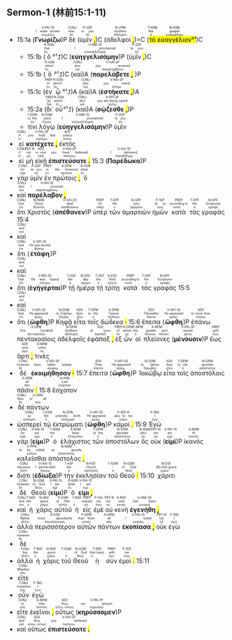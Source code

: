 ## Sermon-1 (林前15:1-11)

- 15:1a (<RUBY><ruby><ruby><strong><strong>Γνωρίζω</strong></strong><rt>γνωρίζω</rt></ruby><rt>I make known</rt></ruby><rt>V-PAI-1S</rt></RUBY>)P <RUBY><ruby><ruby>δὲ<rt>δέ</rt></ruby><rt>now</rt></ruby><rt>CONJ</rt></RUBY> (<RUBY><ruby><ruby>ὑμῖν <mark class="pm">,</mark><rt>σύ</rt></ruby><rt>to you</rt></ruby><rt>P-2DP</rt></RUBY>)C (<RUBY><ruby><ruby>ἀδελφοί <mark class="pm">,</mark><rt>ἀδελφός</rt></ruby><rt>brothers</rt></ruby><rt>N-VPM</rt></RUBY>)=C (<mark><RUBY><ruby><ruby>τὸ<rt>ὁ</rt></ruby><rt>the</rt></ruby><rt>T-ASN</rt></RUBY> <RUBY><ruby><ruby>εὐαγγέλιον<rt>εὐαγγέλιον</rt></ruby><rt>gospel</rt></ruby><rt>N-ASN</rt></RUBY>°¹</mark>)C
	- 15:1b (<RUBY><ruby><ruby>ὃ<rt>ὅς</rt></ruby><rt>that</rt></ruby><rt>R-ASN</rt></RUBY>°¹⮥)C (<RUBY><ruby><ruby><strong><strong>εὐηγγελισάμην</strong></strong><rt>εὐαγγελίζομαι</rt></ruby><rt>I proclaimed</rt></ruby><rt>V-AMI-1S</rt></RUBY>)P (<RUBY><ruby><ruby>ὑμῖν <mark class="pm">,</mark><rt>σύ</rt></ruby><rt>to you</rt></ruby><rt>P-2DP</rt></RUBY>)C 
	- 15:1b (<RUBY><ruby><ruby>ὃ<rt>ὅς</rt></ruby><rt>which</rt></ruby><rt>R-ASN</rt></RUBY>°¹⮥)C (<RUBY><ruby><ruby>καὶ<rt>καί</rt></ruby><rt>also</rt></ruby><rt>CONJ</rt></RUBY>)A (<RUBY><ruby><ruby><strong>παρελάβετε <mark class="pm">,</mark></strong><rt>παραλαμβάνω</rt></ruby><rt>you received</rt></ruby><rt>V-AAI-2P</rt></RUBY> )P
	- 15:1c (<RUBY><ruby><ruby>ἐν<rt>ἐν</rt></ruby><rt>in</rt></ruby><rt>PREP</rt></RUBY> <RUBY><ruby><ruby>ᾧ<rt>ὅς</rt></ruby><rt>which</rt></ruby><rt>R-DSN</rt></RUBY>°¹⮥)A (<RUBY><ruby><ruby>καὶ<rt>καί</rt></ruby><rt>also</rt></ruby><rt>CONJ</rt></RUBY>)A (<RUBY><ruby><ruby><strong>ἑστήκατε <mark class="pm">,</mark></strong><rt>ἵστημι</rt></ruby><rt>you stand</rt></ruby><rt>V-RAI-2P</rt></RUBY>)A
	- 15:2a (<RUBY><ruby><ruby>δι᾽<rt>διά</rt></ruby><rt>by</rt></ruby><rt>PREP</rt></RUBY> <RUBY><ruby><ruby>οὗ<rt>ὅς</rt></ruby><rt>which</rt></ruby><rt>R-GSN</rt></RUBY>°¹⮥) (<RUBY><ruby><ruby>καὶ<rt>καί</rt></ruby><rt>also</rt></ruby><rt>CONJ</rt></RUBY>)A (<RUBY><ruby><ruby><strong>σῴζεσθε <mark class="pm">,</mark></strong><rt>σῴζω</rt></ruby><rt>you are being saved</rt></ruby><rt>V-PPI-2P</rt></RUBY>)P
	- <RUBY><ruby><ruby>τίνι<rt>τίς</rt></ruby><rt>to the</rt></ruby><rt>I-DSM</rt></RUBY> <RUBY><ruby><ruby>λόγῳ<rt>λόγος</rt></ruby><rt>word</rt></ruby><rt>N-DSM</rt></RUBY> (<RUBY><ruby><ruby><strong><strong>εὐηγγελισάμην</strong></strong><rt>εὐαγγελίζομαι</rt></ruby><rt>I proclaimed</rt></ruby><rt>V-AMI-1S</rt></RUBY>)P <RUBY><ruby><ruby>ὑμῖν<rt>σύ</rt></ruby><rt>to you</rt></ruby><rt>P-2DP</rt></RUBY>
- <RUBY><ruby><ruby>εἰ<rt>εἰ</rt></ruby><rt>if</rt></ruby><rt>CONJ</rt></RUBY> <RUBY><ruby><ruby><strong>κατέχετε <mark class="pm">,</mark></strong><rt>κατέχω</rt></ruby><rt>you hold fast</rt></ruby><rt>V-PAI-2P</rt></RUBY> <RUBY><ruby><ruby>ἐκτὸς<rt>ἐκτός</rt></ruby><rt>unless</rt></ruby><rt>ADV</rt></RUBY>
- <RUBY><ruby><ruby>εἰ<rt>εἰ</rt></ruby><rt>if</rt></ruby><rt>CONJ</rt></RUBY> <RUBY><ruby><ruby>μὴ<rt>μή</rt></ruby><rt>not</rt></ruby><rt>PRT-N</rt></RUBY> <RUBY><ruby><ruby>εἰκῇ<rt>εἰκῇ</rt></ruby><rt>in vain</rt></ruby><rt>ADV</rt></RUBY> <RUBY><ruby><ruby><strong>ἐπιστεύσατε <mark class="pm">.</mark></strong><rt>πιστεύω</rt></ruby><rt>you have believed</rt></ruby><rt>V-AAI-2P</rt></RUBY> 15:3 (<RUBY><ruby><ruby><strong><strong>Παρέδωκα</strong></strong><rt>παραδίδωμι</rt></ruby><rt>I delivered</rt></ruby><rt>V-AAI-1S</rt></RUBY>)P
- <RUBY><ruby><ruby>γὰρ<rt>γάρ</rt></ruby><rt>for</rt></ruby><rt>CONJ</rt></RUBY> <RUBY><ruby><ruby>ὑμῖν<rt>σύ</rt></ruby><rt>to you</rt></ruby><rt>P-2DP</rt></RUBY> <RUBY><ruby><ruby>ἐν<rt>ἐν</rt></ruby><rt>in</rt></ruby><rt>PREP</rt></RUBY> <RUBY><ruby><ruby>πρώτοις <mark class="pm">,</mark><rt>πρῶτος</rt></ruby><rt>the foremost</rt></ruby><rt>A-DPN</rt></RUBY> <RUBY><ruby><ruby>ὃ<rt>ὅς</rt></ruby><rt>what</rt></ruby><rt>R-ASN</rt></RUBY>
- <RUBY><ruby><ruby>καὶ<rt>καί</rt></ruby><rt>also</rt></ruby><rt>CONJ</rt></RUBY> <RUBY><ruby><ruby><strong>παρέλαβον <mark class="pm">,</mark></strong><rt>παραλαμβάνω</rt></ruby><rt>I received</rt></ruby><rt>V-AAI-1S</rt></RUBY>
- <RUBY><ruby><ruby>ὅτι<rt>ὅτι</rt></ruby><rt>that</rt></ruby><rt>CONJ</rt></RUBY> <RUBY><ruby><ruby>Χριστὸς<rt>Χριστός</rt></ruby><rt>Christ</rt></ruby><rt>N-NSM</rt></RUBY> (<RUBY><ruby><ruby><strong><strong>ἀπέθανεν</strong></strong><rt>ἀποθνήσκω</rt></ruby><rt>died</rt></ruby><rt>V-AAI-3S</rt></RUBY>)P <RUBY><ruby><ruby>ὑπὲρ<rt>ὑπέρ</rt></ruby><rt>for</rt></ruby><rt>PREP</rt></RUBY> <RUBY><ruby><ruby>τῶν<rt>ὁ</rt></ruby><rt>the</rt></ruby><rt>T-GPF</rt></RUBY> <RUBY><ruby><ruby>ἁμαρτιῶν<rt>ἁμαρτία</rt></ruby><rt>sins</rt></ruby><rt>N-GPF</rt></RUBY> <RUBY><ruby><ruby>ἡμῶν<rt>ἐγώ</rt></ruby><rt>of us</rt></ruby><rt>P-1GP</rt></RUBY> <RUBY><ruby><ruby>κατὰ<rt>κατά</rt></ruby><rt>according to</rt></ruby><rt>PREP</rt></RUBY> <RUBY><ruby><ruby>τὰς<rt>ὁ</rt></ruby><rt>the</rt></ruby><rt>T-APF</rt></RUBY> <RUBY><ruby><ruby>γραφάς<rt>γραφή</rt></ruby><rt>Scriptures</rt></ruby><rt>N-APF</rt></RUBY> 15:4
- <RUBY><ruby><ruby>καὶ<rt>καί</rt></ruby><rt>and</rt></ruby><rt>CONJ</rt></RUBY>
- <RUBY><ruby><ruby>ὅτι<rt>ὅτι</rt></ruby><rt>that</rt></ruby><rt>CONJ</rt></RUBY> (<RUBY><ruby><ruby><strong><strong>ἐτάφη</strong></strong><rt>θάπτω</rt></ruby><rt>He was buried</rt></ruby><rt>V-API-3S</rt></RUBY>)P
- <RUBY><ruby><ruby>καὶ<rt>καί</rt></ruby><rt>and</rt></ruby><rt>CONJ</rt></RUBY>
- <RUBY><ruby><ruby>ὅτι<rt>ὅτι</rt></ruby><rt>that</rt></ruby><rt>CONJ</rt></RUBY> (<RUBY><ruby><ruby><strong><strong>ἐγήγερται</strong></strong><rt>ἐγείρω</rt></ruby><rt>He was raised</rt></ruby><rt>V-RPI-3S</rt></RUBY>)P <RUBY><ruby><ruby>τῇ<rt>ὁ</rt></ruby><rt>the</rt></ruby><rt>T-DSF</rt></RUBY> <RUBY><ruby><ruby>ἡμέρᾳ<rt>ἡμέρα</rt></ruby><rt>day</rt></ruby><rt>N-DSF</rt></RUBY> <RUBY><ruby><ruby>τῇ<rt>ὁ</rt></ruby><rt>the</rt></ruby><rt>T-DSF</rt></RUBY> <RUBY><ruby><ruby>τρίτῃ<rt>τρίτος</rt></ruby><rt>third</rt></ruby><rt>A-DSF</rt></RUBY> <RUBY><ruby><ruby>κατὰ<rt>κατά</rt></ruby><rt>according to</rt></ruby><rt>PREP</rt></RUBY> <RUBY><ruby><ruby>τὰς<rt>ὁ</rt></ruby><rt>the</rt></ruby><rt>T-APF</rt></RUBY> <RUBY><ruby><ruby>γραφάς<rt>γραφή</rt></ruby><rt>Scriptures</rt></ruby><rt>N-APF</rt></RUBY> 15:5
- <RUBY><ruby><ruby>καὶ<rt>καί</rt></ruby><rt>and</rt></ruby><rt>CONJ</rt></RUBY>
- <RUBY><ruby><ruby>ὅτι<rt>ὅτι</rt></ruby><rt>that</rt></ruby><rt>CONJ</rt></RUBY> (<RUBY><ruby><ruby><strong><strong>ὤφθη</strong></strong><rt>ὁράω</rt></ruby><rt>He appeared</rt></ruby><rt>V-API-3S</rt></RUBY>)P <RUBY><ruby><ruby>Κηφᾷ<rt>Κηφᾶς</rt></ruby><rt>to Cephas</rt></ruby><rt>N-DSM</rt></RUBY> <RUBY><ruby><ruby>εἶτα<rt>εἶτα</rt></ruby><rt>then</rt></ruby><rt>ADV</rt></RUBY> <RUBY><ruby><ruby>τοῖς<rt>ὁ</rt></ruby><rt>to the</rt></ruby><rt>T-DPM</rt></RUBY> <RUBY><ruby><ruby>δώδεκα <mark class="pm">·</mark><rt>δώδεκα</rt></ruby><rt>Twelve</rt></ruby><rt>A-DPM</rt></RUBY> 15:6 <RUBY><ruby><ruby>ἔπειτα<rt>ἔπειτα</rt></ruby><rt>Thereafter</rt></ruby><rt>ADV</rt></RUBY> (<RUBY><ruby><ruby><strong><strong>ὤφθη</strong></strong><rt>ὁράω</rt></ruby><rt>He appeared</rt></ruby><rt>V-API-3S</rt></RUBY>)P <RUBY><ruby><ruby>ἐπάνω<rt>ἐπάνω</rt></ruby><rt>to more than</rt></ruby><rt>ADV</rt></RUBY> <RUBY><ruby><ruby>πεντακοσίοις<rt>πεντακόσιοι</rt></ruby><rt>five hundred</rt></ruby><rt>A-DPM</rt></RUBY> <RUBY><ruby><ruby>ἀδελφοῖς<rt>ἀδελφός</rt></ruby><rt>brothers</rt></ruby><rt>N-DPM</rt></RUBY> <RUBY><ruby><ruby>ἐφάπαξ <mark class="pm">,</mark><rt>ἐφάπαξ</rt></ruby><rt>at once</rt></ruby><rt>ADV</rt></RUBY> <RUBY><ruby><ruby>ἐξ<rt>ἐκ</rt></ruby><rt>of</rt></ruby><rt>PREP</rt></RUBY> <RUBY><ruby><ruby>ὧν<rt>ὅς</rt></ruby><rt>whom</rt></ruby><rt>R-GPM</rt></RUBY> <RUBY><ruby><ruby>οἱ<rt>ὁ</rt></ruby><rt>the</rt></ruby><rt>T-NPM</rt></RUBY> <RUBY><ruby><ruby>πλείονες<rt>πλείων, πλεῖον</rt></ruby><rt>greater part</rt></ruby><rt>A-NPM</rt></RUBY> (<RUBY><ruby><ruby><strong><strong>μένουσιν</strong></strong><rt>μένω</rt></ruby><rt>remain</rt></ruby><rt>V-PAI-3P</rt></RUBY>)P <RUBY><ruby><ruby>ἕως<rt>ἕως</rt></ruby><rt>until</rt></ruby><rt>PREP</rt></RUBY> <RUBY><ruby><ruby>ἄρτι <mark class="pm">,</mark><rt>ἄρτι</rt></ruby><rt>now</rt></ruby><rt>ADV</rt></RUBY> <RUBY><ruby><ruby>τινὲς<rt>τις</rt></ruby><rt>some</rt></ruby><rt>X-NPM</rt></RUBY>
- <RUBY><ruby><ruby>δὲ<rt>δέ</rt></ruby><rt>however</rt></ruby><rt>CONJ</rt></RUBY> <RUBY><ruby><ruby><strong>ἐκοιμήθησαν <mark class="pm">·</mark></strong><rt>κοιμάω</rt></ruby><rt>have fallen asleep</rt></ruby><rt>V-API-3P</rt></RUBY> 15:7 <RUBY><ruby><ruby>ἔπειτα<rt>ἔπειτα</rt></ruby><rt>Then</rt></ruby><rt>ADV</rt></RUBY> (<RUBY><ruby><ruby><strong><strong>ὤφθη</strong></strong><rt>ὁράω</rt></ruby><rt>He appeared</rt></ruby><rt>V-API-3S</rt></RUBY>)P <RUBY><ruby><ruby>Ἰακώβῳ<rt>Ἰάκωβος</rt></ruby><rt>to James</rt></ruby><rt>N-DSM</rt></RUBY> <RUBY><ruby><ruby>εἶτα<rt>εἶτα</rt></ruby><rt>then</rt></ruby><rt>ADV</rt></RUBY> <RUBY><ruby><ruby>τοῖς<rt>ὁ</rt></ruby><rt>to the</rt></ruby><rt>T-DPM</rt></RUBY> <RUBY><ruby><ruby>ἀποστόλοις<rt>ἀπόστολος</rt></ruby><rt>apostles</rt></ruby><rt>N-DPM</rt></RUBY> <RUBY><ruby><ruby>πᾶσιν <mark class="pm">·</mark><rt>πᾶς</rt></ruby><rt>all</rt></ruby><rt>A-DPM</rt></RUBY> 15:8 <RUBY><ruby><ruby>ἔσχατον<rt>ἔσχατος</rt></ruby><rt>Last</rt></ruby><rt>A-ASN</rt></RUBY>
- <RUBY><ruby><ruby>δὲ<rt>δέ</rt></ruby><rt>then</rt></ruby><rt>CONJ</rt></RUBY> <RUBY><ruby><ruby>πάντων<rt>πᾶς</rt></ruby><rt>of all</rt></ruby><rt>A-GPN</rt></RUBY>
- <RUBY><ruby><ruby>ὡσπερεὶ<rt>ὡσπερεί</rt></ruby><rt>as</rt></ruby><rt>CONJ</rt></RUBY> <RUBY><ruby><ruby>τῷ<rt>ὁ</rt></ruby><rt>the</rt></ruby><rt>T-DSN</rt></RUBY> <RUBY><ruby><ruby>ἐκτρώματι<rt>ἔκτρωμα</rt></ruby><rt>untimely birth</rt></ruby><rt>N-DSN</rt></RUBY> (<RUBY><ruby><ruby><strong><strong>ὤφθη</strong></strong><rt>ὁράω</rt></ruby><rt>He appeared</rt></ruby><rt>V-API-3S</rt></RUBY>)P <RUBY><ruby><ruby>κἀμοί <mark class="pm">.</mark><rt>κἀγώ</rt></ruby><rt>also to me</rt></ruby><rt>P-1DS-K</rt></RUBY> 15:9 <RUBY><ruby><ruby>Ἐγὼ<rt>ἐγώ</rt></ruby><rt>I</rt></ruby><rt>P-1NS</rt></RUBY>
- <RUBY><ruby><ruby>γάρ<rt>γάρ</rt></ruby><rt>for</rt></ruby><rt>CONJ</rt></RUBY> (<RUBY><ruby><ruby><strong><strong>εἰμι</strong></strong><rt>εἰμί</rt></ruby><rt>am</rt></ruby><rt>V-PAI-1S</rt></RUBY>)P <RUBY><ruby><ruby>ὁ<rt>ὁ</rt></ruby><rt>the</rt></ruby><rt>T-NSM</rt></RUBY> <RUBY><ruby><ruby>ἐλάχιστος<rt>ἐλάχιστος</rt></ruby><rt>least</rt></ruby><rt>A-NSM</rt></RUBY> <RUBY><ruby><ruby>τῶν<rt>ὁ</rt></ruby><rt>of the</rt></ruby><rt>T-GPM</rt></RUBY> <RUBY><ruby><ruby>ἀποστόλων<rt>ἀπόστολος</rt></ruby><rt>apostles</rt></ruby><rt>N-GPM</rt></RUBY> <RUBY><ruby><ruby>ὃς<rt>ὅς</rt></ruby><rt>who</rt></ruby><rt>R-NSM</rt></RUBY> <RUBY><ruby><ruby>οὐκ<rt>οὐ</rt></ruby><rt>not</rt></ruby><rt>PRT-N</rt></RUBY> (<RUBY><ruby><ruby><strong><strong>εἰμὶ</strong></strong><rt>εἰμί</rt></ruby><rt>am</rt></ruby><rt>V-PAI-1S</rt></RUBY>)P <RUBY><ruby><ruby>ἱκανὸς<rt>ἱκανός</rt></ruby><rt>fit</rt></ruby><rt>A-NSM</rt></RUBY> <RUBY><ruby><ruby><em>καλεῖσθαι</em><rt>καλέω</rt></ruby><rt>to be called</rt></ruby><rt>V-PPN</rt></RUBY> <RUBY><ruby><ruby>ἀπόστολος <mark class="pm">,</mark><rt>ἀπόστολος</rt></ruby><rt>an apostle</rt></ruby><rt>N-NSM</rt></RUBY>
- <RUBY><ruby><ruby>διότι<rt>διότι</rt></ruby><rt>because</rt></ruby><rt>CONJ</rt></RUBY> (<RUBY><ruby><ruby><strong><strong>ἐδίωξα</strong></strong><rt>διώκω</rt></ruby><rt>I persecuted</rt></ruby><rt>V-AAI-1S</rt></RUBY>)P <RUBY><ruby><ruby>τὴν<rt>ὁ</rt></ruby><rt>the</rt></ruby><rt>T-ASF</rt></RUBY> <RUBY><ruby><ruby>ἐκκλησίαν<rt>ἐκκλησία</rt></ruby><rt>church</rt></ruby><rt>N-ASF</rt></RUBY> <RUBY><ruby><ruby>τοῦ<rt>ὁ</rt></ruby><rt>-</rt></ruby><rt>T-GSM</rt></RUBY> <RUBY><ruby><ruby>Θεοῦ <mark class="pm">·</mark><rt>θεός</rt></ruby><rt>of God</rt></ruby><rt>N-GSM</rt></RUBY> 15:10 <RUBY><ruby><ruby>χάριτι<rt>χάρις</rt></ruby><rt>[By the] grace</rt></ruby><rt>N-DSF</rt></RUBY>
- <RUBY><ruby><ruby>δὲ<rt>δέ</rt></ruby><rt>however</rt></ruby><rt>CONJ</rt></RUBY> <RUBY><ruby><ruby>Θεοῦ<rt>θεός</rt></ruby><rt>of God</rt></ruby><rt>N-GSM</rt></RUBY> (<RUBY><ruby><ruby><strong><strong>εἰμι</strong></strong><rt>εἰμί</rt></ruby><rt>I am</rt></ruby><rt>V-PAI-1S</rt></RUBY>)P <RUBY><ruby><ruby>ὅ<rt>ὅς</rt></ruby><rt>what</rt></ruby><rt>R-NSN</rt></RUBY> <RUBY><ruby><ruby><strong>εἰμι <mark class="pm">,</mark></strong><rt>εἰμί</rt></ruby><rt>I am</rt></ruby><rt>V-PAI-1S</rt></RUBY>
- <RUBY><ruby><ruby>καὶ<rt>καί</rt></ruby><rt>and</rt></ruby><rt>CONJ</rt></RUBY> <RUBY><ruby><ruby>ἡ<rt>ὁ</rt></ruby><rt>the</rt></ruby><rt>T-NSF</rt></RUBY> <RUBY><ruby><ruby>χάρις<rt>χάρις</rt></ruby><rt>grace</rt></ruby><rt>N-NSF</rt></RUBY> <RUBY><ruby><ruby>αὐτοῦ<rt>αὐτός</rt></ruby><rt>of Him</rt></ruby><rt>P-GSM</rt></RUBY> <RUBY><ruby><ruby>ἡ<rt>ὁ</rt></ruby><rt>-</rt></ruby><rt>T-NSF</rt></RUBY> <RUBY><ruby><ruby>εἰς<rt>εἰς</rt></ruby><rt>toward</rt></ruby><rt>PREP</rt></RUBY> <RUBY><ruby><ruby>ἐμὲ<rt>ἐγώ</rt></ruby><rt>me</rt></ruby><rt>P-1AS</rt></RUBY> <RUBY><ruby><ruby>οὐ<rt>οὐ</rt></ruby><rt>not</rt></ruby><rt>PRT-N</rt></RUBY> <RUBY><ruby><ruby>κενὴ<rt>κενός</rt></ruby><rt>void</rt></ruby><rt>A-NSF</rt></RUBY> <RUBY><ruby><ruby><strong>ἐγενήθη <mark class="pm">,</mark></strong><rt>γίνομαι</rt></ruby><rt>has been</rt></ruby><rt>V-AMI-3S</rt></RUBY>
- <RUBY><ruby><ruby>ἀλλὰ<rt>ἀλλά</rt></ruby><rt>Rather</rt></ruby><rt>CONJ</rt></RUBY> <RUBY><ruby><ruby>περισσότερον<rt>περισσότερος</rt></ruby><rt>more abundantly</rt></ruby><rt>A-ASN</rt></RUBY> <RUBY><ruby><ruby>αὐτῶν<rt>αὐτός</rt></ruby><rt>than them</rt></ruby><rt>P-GPM</rt></RUBY> <RUBY><ruby><ruby>πάντων<rt>πᾶς</rt></ruby><rt>all</rt></ruby><rt>A-GPM</rt></RUBY> <RUBY><ruby><ruby><strong>ἐκοπίασα <mark class="pm">,</mark></strong><rt>κοπιάω</rt></ruby><rt>I toiled</rt></ruby><rt>V-AAI-1S</rt></RUBY> <RUBY><ruby><ruby>οὐκ<rt>οὐ</rt></ruby><rt>not</rt></ruby><rt>PRT-N</rt></RUBY> <RUBY><ruby><ruby>ἐγὼ<rt>ἐγώ</rt></ruby><rt>I</rt></ruby><rt>P-1NS</rt></RUBY>
- <RUBY><ruby><ruby>δὲ<rt>δέ</rt></ruby><rt>however</rt></ruby><rt>CONJ</rt></RUBY>
- <RUBY><ruby><ruby>ἀλλὰ<rt>ἀλλά</rt></ruby><rt>but</rt></ruby><rt>CONJ</rt></RUBY> <RUBY><ruby><ruby>ἡ<rt>ὁ</rt></ruby><rt>the</rt></ruby><rt>T-NSF</rt></RUBY> <RUBY><ruby><ruby>χάρις<rt>χάρις</rt></ruby><rt>grace</rt></ruby><rt>N-NSF</rt></RUBY> <RUBY><ruby><ruby>τοῦ<rt>ὁ</rt></ruby><rt>-</rt></ruby><rt>T-GSM</rt></RUBY> <RUBY><ruby><ruby>Θεοῦ<rt>θεός</rt></ruby><rt>of God</rt></ruby><rt>N-GSM</rt></RUBY> <RUBY><ruby><ruby>ἡ<rt>ὁ</rt></ruby><rt>that [was]</rt></ruby><rt>T-NSF</rt></RUBY> <RUBY><ruby><ruby>σὺν<rt>σύν</rt></ruby><rt>with</rt></ruby><rt>PREP</rt></RUBY> <RUBY><ruby><ruby>ἐμοί <mark class="pm">.</mark><rt>ἐγώ</rt></ruby><rt>me</rt></ruby><rt>P-1DS</rt></RUBY> 15:11
- <RUBY><ruby><ruby>εἴτε<rt>εἴτε</rt></ruby><rt>Whether</rt></ruby><rt>CONJ</rt></RUBY>
- <RUBY><ruby><ruby>οὖν<rt>οὖν</rt></ruby><rt>therefore</rt></ruby><rt>CONJ</rt></RUBY> <RUBY><ruby><ruby>ἐγὼ<rt>ἐγώ</rt></ruby><rt>I</rt></ruby><rt>P-1NS</rt></RUBY>
- <RUBY><ruby><ruby>εἴτε<rt>εἴτε</rt></ruby><rt>or</rt></ruby><rt>CONJ</rt></RUBY> <RUBY><ruby><ruby>ἐκεῖνοι <mark class="pm">,</mark><rt>ἐκεῖνος</rt></ruby><rt>they</rt></ruby><rt>D-NPM</rt></RUBY> <RUBY><ruby><ruby>οὕτως<rt>οὕτω, οὕτως</rt></ruby><rt>thus</rt></ruby><rt>ADV</rt></RUBY> (<RUBY><ruby><ruby><strong><strong>κηρύσσομεν</strong></strong><rt>κηρύσσω</rt></ruby><rt>we preach</rt></ruby><rt>V-PAI-1P</rt></RUBY>)P
- <RUBY><ruby><ruby>καὶ<rt>καί</rt></ruby><rt>and</rt></ruby><rt>CONJ</rt></RUBY> <RUBY><ruby><ruby>οὕτως<rt>οὕτω, οὕτως</rt></ruby><rt>thus</rt></ruby><rt>ADV</rt></RUBY> <RUBY><ruby><ruby><strong>ἐπιστεύσατε <mark class="pm">.</mark></strong><rt>πιστεύω</rt></ruby><rt>you believed</rt></ruby><rt>V-AAI-2P</rt></RUBY>